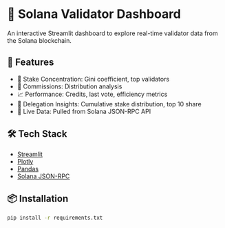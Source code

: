 # 🧭 Solana Validator Dashboard

An interactive Streamlit dashboard to explore real-time validator data from the Solana blockchain.

## 🚀 Features

- 🔹 Stake Concentration: Gini coefficient, top validators
- 💸 Commissions: Distribution analysis
- 📈 Performance: Credits, last vote, efficiency metrics
- 📡 Delegation Insights: Cumulative stake distribution, top 10 share
- 🔄 Live Data: Pulled from Solana JSON-RPC API

## 🛠️ Tech Stack

- [Streamlit](https://streamlit.io/)
- [Plotly](https://plotly.com/python/)
- [Pandas](https://pandas.pydata.org/)
- [Solana JSON-RPC](https://docs.solana.com/developing/clients/jsonrpc-api)

## 📦 Installation

```bash
pip install -r requirements.txt